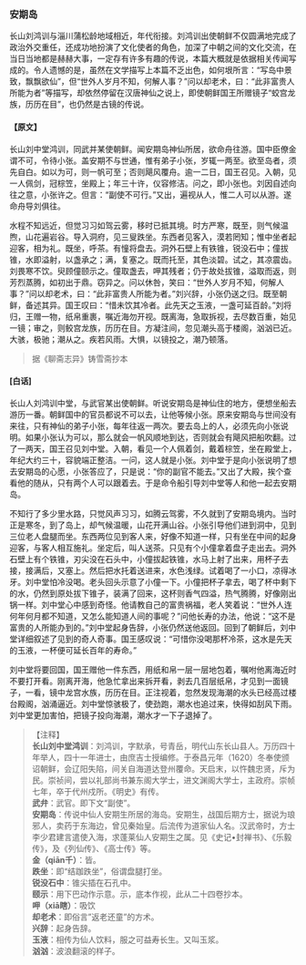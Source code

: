 <script type="text/javascript">
    var head = document.getElementsByTagName('head')[0];
    cssURL = '/public/liao.css';
    linkTag = document.createElement('link');
    linkTag.href = cssURL;
    linkTag.setAttribute('type','text/css');
    linkTag.setAttribute('rel','stylesheet');
    head.appendChild(linkTag);
</script>
### 安期岛

长山刘鸿训与淄川蒲松龄地域相近，年代衔接。刘鸿训出使朝鲜不仅圆满地完成了政治外交重任，还成功地扮演了文化使者的角色，加深了中朝之间的文化交流，在当日当地都是赫赫大事，一定存有许多有趣的传说，本篇大概就是依据相关传闻写成的。令人遗憾的是，虽然在文学描写上本篇不乏出色，如何垠所言：“写岛中景致，飘飘欲仙”，但“世外人岁月不知，何解人事？”问以却老术，曰：“此非富贵人所能为者”等描写，却依然停留在汉唐神仙之说上，即使朝鲜国王所赠镜子“蛟宫龙族，历历在目”，也仍然是古镜的传说。

#### 【原文】
<section>
长山刘中堂鸿训，同武并某使朝鲜。闻安期岛神仙所居，欲命舟往游。国中臣僚金谓不可，令待小张。盖安期不与世通，惟有弟子小张，岁辄一两至。欲至岛者，须先自白。如以为可，则一帆可至；否则飓风覆舟。逾一二日，国王召见。入朝，见一人佩剑，冠棕笠，坐殿上；年三十许，仪容修洁。问之，即小张也。刘因自述向往之意，小张许之。但言：“副使不可行。”又出，遍视从人，惟二人可以从游。遂命舟导刘俱往。

水程不知远近，但觉习习如驾云雾，移时已抵其境。时方严寒，既至，则气候温煦，山花遍岩谷。导入洞府，见三叟跌坐。东西者见客入，漠若罔知；惟中坐者起迎客，相为礼。既坐，呼茶。有憧将盘去。洞外石壁上有铁锥，锐没石中；僮拔锥，水即溢射，以盏承之；满，复塞之。既而托至，其色淡碧。试之，其凉震齿。刘畏寒不饮。臾顾僮颐示之。僮取盏去，呷其残者；仍于故处拔锥，溢取而返，则芳烈蒸腾，如初出于鼎。窃异之。问以休咎，笑曰：“世外人岁月不知，何解人事？”问以却老术，曰：“此非富贵人所能为者。”刘兴辞，小张仍送之归。既至朝鲜，备述其异。国王叹曰：“惜未饮其冷者。此先天之玉液，一盏可延百龄。”刘将归，王赠一物，纸帛重裹，嘱近海勿开视。既离海，急取拆视，去尽数百重，始见一镜；审之，则鲛宫龙族，历历在目。方凝注间，忽见潮头高于楼阁，汹汹已近。大骇，极驰；潮从之。疾若风雨。大惧，以镜投之，潮乃顿落。

</section>

> 据《聊斋志异》铸雪斋抄本

#### [白话]
<aside>

长山人刘鸿训中堂，与武官某出使朝鲜。听说安期岛是神仙住的地方，便想坐船去游历一番。朝鲜国中的官员都说不可以去，让他等候小张。原来安期岛与世间没有来往，只有神仙的弟子小张，每年往返一两次。要去岛上的人，必须先向小张说明。如果小张认为可以，那么就会一帆风顺地到达，否则就会有飓风把船吹翻。过了一两天，国王召见刘中堂。入朝，看见一个人佩着剑，戴着棕笠，坐在殿堂上，年纪大约三十，容貌端正整洁。一问，这人就是小张。刘中堂于是向小张说明了想去安期岛的心愿，小张答应了，只是说：“你的副官不能去。”又出了大殿，挨个查看他的随从，只有两个人可以跟着去。于是命令船引导刘中堂等人和他一起去安期岛。

不知行了多少里水路，只觉风声习习，如腾云驾雾，不久就到了安期岛境内。当时正是寒冬，到了岛上，却气候温暖，山花开满山谷。小张引导他们进到洞中，见到三位老人盘腿而坐。东西两位见到客人来，好像不知道一样，只有坐在中间的起身迎客，与客人相互施礼。坐定后，叫人送茶。只见有个小僮拿着盘子走出去。洞外石壁上有个铁锥，刃尖没在石头中，小僮拔起铁锥，水马上射了出来，用杯子去接，接满后，又塞上。然后把水托着送进来，水色浅绿。试着喝了一小口，凉得冰牙。刘中堂怕冷没喝。老头回头示意了小僮一下。小僮把杯子拿去，喝了杯中剩下的水，仍然到原处拔下锥子，装满了回来，这杯则香气四溢，热气腾腾，好像刚出锅一样。刘中堂心中感到奇怪。他请教自己的富贵祸福，老人笑着说：“世外人连何年何月都不知道，又怎么能知道人间的事呢？”问他长寿的办法，他说：“这不是富贵的人所能办到的。”刘中堂起身告辞，小张仍然送他返回。回到了朝鲜后，刘中堂详细叙述了见到的奇人奇事。国王感叹说：“可惜你没喝那杯冷茶，这水是先天的玉液，一杯便可延长百年的寿命。”

刘中堂将要回国，国王赠他一件东西，用纸和帛一层一层地包着，嘱咐他离海近时不要打开看。刚离开海，他急忙拿出来拆开看，剥去几百层纸帛，才见到一面镜子，一看，镜中龙宫水族，历历在目。正注视着，忽然发现海潮的水头已经高过楼台殿阁，汹涌逼近。刘中堂惊骇极了，使劲跑，潮水也追过来，快得如刮风下雨。刘中堂更加害怕，把镜子投向海潮，潮水才一下子退掉了。

</aside>

> 【注释】  
<b>长山刘中堂鸿训</b>：刘鸿训，字默承，号青岳，明代山东长山县人。万历四十年举人，四十一年进士，由庶吉士授编修。于泰昌元年（1620）冬奉使颁诏朝鲜，会辽阳失陷，间关自海道达登州覆命。天启末，以忤魏忠贤，斥为民。崇祯间，尝以礼部尚书兼东阁大学士，进文渊阁大学士，主政府。崇帧七年，卒于代州戍所。《明史》有传。  
<b>武弁</b>：武官。即下文“副使”。  
<b>安期岛</b>：传说中仙人安期生所居的海岛。安期生，战国后期方士，据说为琅邪人，卖药于东海边，曾见秦始皇。后流传为道家仙人名。汉武帝时，方士李少君建言遣使入海，求蓬莱仙人安期生之属。见《史记•封禅书》、《乐毅传》，及《列仙传》、《高士传》等。  
<b>金（qiān千）</b>：皆。  
<b>跌坐</b>：即“结跏跌坐”，俗谓盘腿打坐。  
<b>锐没石中</b>：锥尖插在石孔中。  
<b>颐示</b>：用下巴动作示意。示，底本作视，此从二十四卷抄本。  
<b>呷（xiā瞎）</b>：吸饮  
<b>却老术</b>：即俗言”返老还童”的方术。  
<b>兴辞</b>：起身告辞。  
<b>玉液</b>：相传为仙人饮料，服之可益寿长生。又叫玉浆。  
<b>汹汹</b>：波浪翻滚的样子。  
